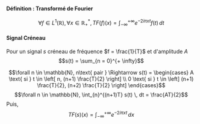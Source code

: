 #### Définition : Transformé de Fourier
$$\forall f \in L^{1}(\mathbb{R}), \forall x \in \mathbb{R}_{+}^{*}, TF(f)(x)= \int_{-\infty}^{+ \infty}  e^{ -2i\pi x t } f(t)\, dt $$


#### Signal Créneau
Pour un signal $s$ créneau de fréquence $f = \frac{1}{T}$ et d'amplitude $A$ 
$$s(t) = \sum_{n = 0}^{+ \infty}$$

$$\forall n \in \mathbb{N}, n\text{ pair } \Rightarrow s(t) = \begin{cases}
A \text{ si } t \in \left[ n, (n+1) \frac{T}{2} \right] \\
0 \text{ si } t \in \left] (n+1) \frac{T}{2}, (n+2) \frac{T}{2} \right]
\end{cases}$$
$$\forall n \in \mathbb{N}, \int_{n}^{(n+1)T} s(t) \, dt = \frac{AT}{2}$$
Puis, 
$$TF(s)(x) = \int_{-\infty}^{+\infty} e^{ -2i\pi xt } \, dx $$

